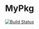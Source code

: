 # MyPkg

[![Build Status](https://github.com/derrrobin/MyPkg.jl/actions/workflows/CI.yml/badge.svg?branch=master)](https://github.com/derrrobin/MyPkg.jl/actions/workflows/CI.yml?query=branch%3Amaster)
